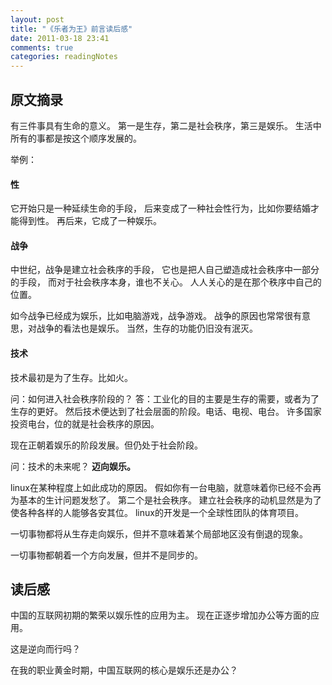 ```yaml
---
layout: post
title: "《乐者为王》前言读后感"
date: 2011-03-18 23:41
comments: true
categories: readingNotes
---
```


原文摘录
--------

有三件事具有生命的意义。
第一是生存，第二是社会秩序，第三是娱乐。
生活中所有的事都是按这个顺序发展的。

举例：

#### 性

它开始只是一种延续生命的手段，
后来变成了一种社会性行为，比如你要结婚才能得到性。
再后来，它成了一种娱乐。

<!--more-->

#### 战争

中世纪，战争是建立社会秩序的手段，
它也是把人自己塑造成社会秩序中一部分的手段，
而对于社会秩序本身，谁也不关心。
人人关心的是在那个秩序中自己的位置。

如今战争已经成为娱乐，比如电脑游戏，战争游戏。
战争的原因也常常很有意思，对战争的看法也是娱乐。
当然，生存的功能仍旧没有泯灭。

#### 技术
技术最初是为了生存。比如火。

问：如何进入社会秩序阶段的？
答：工业化的目的主要是生存的需要，或者为了生存的更好。
然后技术便达到了社会层面的阶段。电话、电视、电台。
许多国家投资电台，位的就是社会秩序的原因。

现在正朝着娱乐的阶段发展。但仍处于社会阶段。

问：技术的未来呢？
**迈向娱乐。**

linux在某种程度上如此成功的原因。
假如你有一台电脑，就意味着你已经不会再为基本的生计问题发愁了。
第二个是社会秩序。
建立社会秩序的动机显然是为了使各种各样的人能够各安其位。
linux的开发是一个全球性团队的体育项目。

一切事物都将从生存走向娱乐，但并不意味着某个局部地区没有倒退的现象。

一切事物都朝着一个方向发展，但并不是同步的。

读后感
------

中国的互联网初期的繁荣以娱乐性的应用为主。
现在正逐步增加办公等方面的应用。

这是逆向而行吗？

在我的职业黄金时期，中国互联网的核心是娱乐还是办公？
